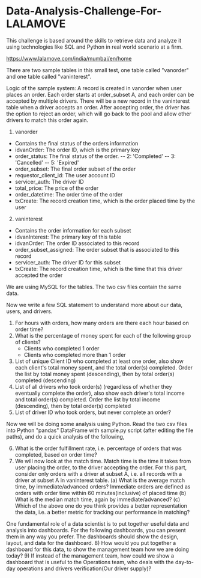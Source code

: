 # Data-Analysis-Challenge-For-LALAMOVE
This challenge is based around the skills to retrieve data and analyze it using technologies like SQL and Python in real world scenario at a firm.

https://www.lalamove.com/india/mumbai/en/home



There are two sample tables in this small test, one table called "vanorder" and one table called "vaninterest".

Logic of the sample system: A record is created in vanorder when user places an order. Each order starts at order_subset A, and each order can be accepted by multiple drivers. There will be a new record in the vaninterest table when a driver accepts an order. After accepting order, the driver has the option to reject an order, which will go back to the pool and allow other drivers to match this order again.

1) vanorder
- Contains the final status of the orders information
- idvanOrder: The order ID, which is the primary key 
- order_status: The final status of the order.
  -- 2: 'Completed'
  -- 3: 'Cancelled'
  -- 5: 'Expired'
- order_subset: The final order subset of the order
- requestor_client_id: The user account ID
- servicer_auth: The driver ID
- total_price: The price of the order
- order_datetime: The order time of the order
- txCreate: The record creation time, which is the order placed time by the user

2) vaninterest
- Contains the order information for each subset 
- idvanInterest: The primary key of this table 
- idvanOrder: The order ID associated to this record
- order_subset_assigned: The order subset that is associated to this record
- servicer_auth: The driver ID for this subset
- txCreate: The record creation time, which is the time that this driver accepted the order

We are using MySQL for the tables. The two csv files contain the same data.

Now we  write a few SQL statement to understand more about our data, users, and drivers. 

1) For hours with orders, how many orders are there each hour based on order time?
2) What is the percentage of money spent for each of the following group of clients?
	- Clients who completed 1 order
	- Clients who completed more than 1 order
3) List of unique Client ID who completed at least one order, also show each client's total money spent, and the total order(s) completed. Order the list by total money spent (descending), then by total order(s) completed (descending)
4) List of all drivers who took order(s) (regardless of whether they eventually complete the order), also show each driver's total income and total order(s) completed. Order the list by total income (descending), then by total order(s) completed
5) List of driver ID who took orders, but never complete an order?

Now we will be doing some analysis using Python. Read the two csv files into Python "pandas" DataFrame with sample.py script (after editing the file paths), and do a quick analysis of the following,

6) What is the order fulfillment rate, i.e. percentage of orders that was completed, based on order time?
7) We will now look at the match time. Match time is the time it takes from user placing the order, to the driver accepting the order. For this part, consider only orders with a driver at subset A, i.e. all records with a driver at subset A in vaninterest table.
  (a) What is the average match time, by immediate/advanced orders? Immediate orders are defined as orders with order time within 60 minutes(inclusive) of placed time
  (b) What is the median match time, again by immediate/advanced?
  (c) Which of the above one do you think provides a better representation the data, i.e. a better metric for tracking our performance in matching?

One fundamental role of a data scientist is to put together useful data and analysis into dashboards. For the following dashboards, you can present them in any way you prefer. The dashboards should show the design, layout, and data for the dashboard.
8) How would you put together a dashboard for this data, to show the management team how we are doing today? 
9) If instead of the management team, how could we show a dashboard that is useful to the Operations team, who deals with the day-to-day operations and drivers verification(Our driver supply)?


